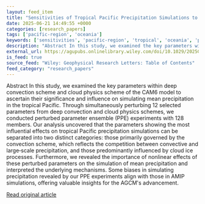 ```yaml
---
layout: feed_item
title: "Sensitivities of Tropical Pacific Precipitation Simulations to Physical Parameters in CAM6 and Implications for AGCMs"
date: 2025-06-21 14:49:55 +0000
categories: [research_papers]
tags: ['pacific-region', 'oceania']
keywords: ['sensitivities', 'pacific-region', 'tropical', 'oceania', 'pacific']
description: "Abstract In this study, we examined the key parameters within deep convection scheme and cloud physics scheme of the CAM6 model to ascertain their significan..."
external_url: https://agupubs.onlinelibrary.wiley.com/doi/10.1029/2025GL115456?af=R
is_feed: true
source_feed: "Wiley: Geophysical Research Letters: Table of Contents"
feed_category: "research_papers"
---
```


Abstract In this study, we examined the key parameters within deep convection scheme and cloud physics scheme of the CAM6 model to ascertain their significance and influence on simulating mean precipitation in the tropical Pacific. Through simultaneously perturbing 12 selected parameters from deep convection and cloud physics schemes, we conducted perturbed parameter ensemble (PPE) experiments with 128 members. Our analysis uncovered that the parameters showing the most influential effects on tropical Pacific precipitation simulations can be separated into two distinct categories: those primarily governed by the convection scheme, which reflects the competition between convective and large‐scale precipitation, and those predominantly influenced by cloud ice processes. Furthermore, we revealed the importance of nonlinear effects of these perturbed parameters on the simulation of mean precipitation and interpreted the underlying mechanisms. Some biases in simulating precipitation revealed by our PPE experiments align with those in AMIP simulations, offering valuable insights for the AGCM's advancement.

[Read original article](https://agupubs.onlinelibrary.wiley.com/doi/10.1029/2025GL115456?af=R)
